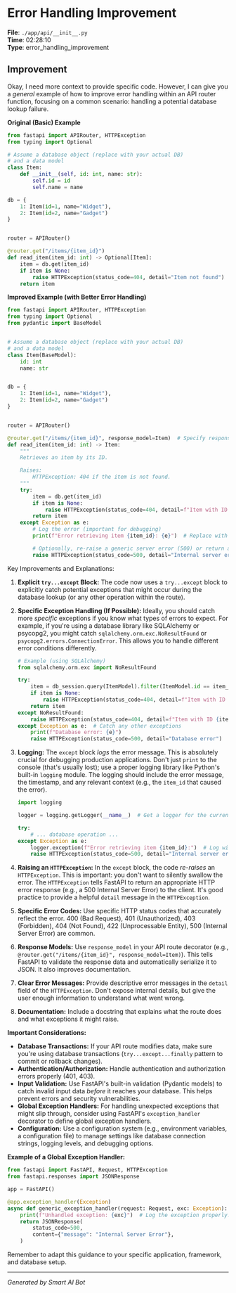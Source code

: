 # Error Handling Improvement

**File**: `./app/api/__init__.py`  
**Time**: 02:28:10  
**Type**: error_handling_improvement

## Improvement

Okay, I need more context to provide specific code.  However, I can give you a *general* example of how to improve error handling within an API router function, focusing on a common scenario: handling a potential database lookup failure.

**Original (Basic) Example**

```python
from fastapi import APIRouter, HTTPException
from typing import Optional

# Assume a database object (replace with your actual DB)
# and a data model
class Item:
    def __init__(self, id: int, name: str):
        self.id = id
        self.name = name

db = {
    1: Item(id=1, name="Widget"),
    2: Item(id=2, name="Gadget")
}


router = APIRouter()

@router.get("/items/{item_id}")
def read_item(item_id: int) -> Optional[Item]:
    item = db.get(item_id)
    if item is None:
        raise HTTPException(status_code=404, detail="Item not found")
    return item
```

**Improved Example (with Better Error Handling)**

```python
from fastapi import APIRouter, HTTPException
from typing import Optional
from pydantic import BaseModel


# Assume a database object (replace with your actual DB)
# and a data model
class Item(BaseModel):
    id: int
    name: str


db = {
    1: Item(id=1, name="Widget"),
    2: Item(id=2, name="Gadget")
}


router = APIRouter()

@router.get("/items/{item_id}", response_model=Item)  # Specify response model
def read_item(item_id: int) -> Item:
    """
    Retrieves an item by its ID.

    Raises:
        HTTPException: 404 if the item is not found.
    """
    try:
        item = db.get(item_id)
        if item is None:
            raise HTTPException(status_code=404, detail=f"Item with ID {item_id} not found")
        return item
    except Exception as e:
        # Log the error (important for debugging)
        print(f"Error retrieving item {item_id}: {e}")  # Replace with proper logging

        # Optionally, re-raise a generic server error (500) or return a custom error
        raise HTTPException(status_code=500, detail="Internal server error")  #Generic error
```

Key Improvements and Explanations:

1. **Explicit `try...except` Block:**  The code now uses a `try...except` block to explicitly catch potential exceptions that might occur during the database lookup (or any other operation within the route).

2. **Specific Exception Handling (If Possible):**  Ideally, you should catch more *specific* exceptions if you know what types of errors to expect.  For example, if you're using a database library like SQLAlchemy or psycopg2, you might catch `sqlalchemy.orm.exc.NoResultFound` or `psycopg2.errors.ConnectionError`.  This allows you to handle different error conditions differently.

   ```python
   # Example (using SQLAlchemy)
   from sqlalchemy.orm.exc import NoResultFound

   try:
       item = db_session.query(ItemModel).filter(ItemModel.id == item_id).first()
       if item is None:
           raise HTTPException(status_code=404, detail=f"Item with ID {item_id} not found")
       return item
   except NoResultFound:
       raise HTTPException(status_code=404, detail=f"Item with ID {item_id} not found")
   except Exception as e:  # Catch any other exceptions
       print(f"Database error: {e}")
       raise HTTPException(status_code=500, detail="Database error")
   ```

3. **Logging:**  The `except` block *logs* the error message.  This is absolutely crucial for debugging production applications.  Don't just `print` to the console (that's usually lost); use a proper logging library like Python's built-in `logging` module.  The logging should include the error message, the timestamp, and any relevant context (e.g., the `item_id` that caused the error).

   ```python
   import logging

   logger = logging.getLogger(__name__)  # Get a logger for the current module

   try:
       # ... database operation ...
   except Exception as e:
       logger.exception(f"Error retrieving item {item_id}:")  # Log with traceback
       raise HTTPException(status_code=500, detail="Internal server error")
   ```

4. **Raising an `HTTPException`:**  In the `except` block, the code *re-raises* an `HTTPException`.  This is important: you don't want to silently swallow the error.  The `HTTPException` tells FastAPI to return an appropriate HTTP error response (e.g., a 500 Internal Server Error) to the client.  It's good practice to provide a helpful `detail` message in the `HTTPException`.

5. **Specific Error Codes:** Use specific HTTP status codes that accurately reflect the error.  400 (Bad Request), 401 (Unauthorized), 403 (Forbidden), 404 (Not Found), 422 (Unprocessable Entity), 500 (Internal Server Error) are common.

6. **Response Models:**  Use `response_model` in your API route decorator (e.g., `@router.get("/items/{item_id}", response_model=Item)`).  This tells FastAPI to validate the response data and automatically serialize it to JSON. It also improves documentation.

7. **Clear Error Messages:** Provide descriptive error messages in the `detail` field of the `HTTPException`. Don't expose internal details, but give the user enough information to understand what went wrong.

8. **Documentation:**  Include a docstring that explains what the route does and what exceptions it might raise.

**Important Considerations:**

* **Database Transactions:** If your API route modifies data, make sure you're using database transactions (`try...except...finally` pattern to commit or rollback changes).
* **Authentication/Authorization:**  Handle authentication and authorization errors properly (401, 403).
* **Input Validation:**  Use FastAPI's built-in validation (Pydantic models) to catch invalid input data *before* it reaches your database.  This helps prevent errors and security vulnerabilities.
* **Global Exception Handlers:** For handling unexpected exceptions that might slip through, consider using FastAPI's `exception_handler` decorator to define global exception handlers.
* **Configuration:** Use a configuration system (e.g., environment variables, a configuration file) to manage settings like database connection strings, logging levels, and debugging options.

**Example of a Global Exception Handler:**

```python
from fastapi import FastAPI, Request, HTTPException
from fastapi.responses import JSONResponse

app = FastAPI()

@app.exception_handler(Exception)
async def generic_exception_handler(request: Request, exc: Exception):
    print(f"Unhandled exception: {exc}")  # Log the exception properly!
    return JSONResponse(
        status_code=500,
        content={"message": "Internal Server Error"},
    )
```

Remember to adapt this guidance to your specific application, framework, and database setup.

---
*Generated by Smart AI Bot*
